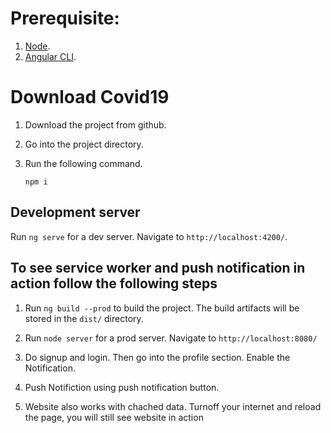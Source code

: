 # Prerequisite:

1. [Node](https://nodejs.org/en/download/).
2. [Angular CLI](https://cli.angular.io/).

# Download Covid19

1. Download the project from github.
2. Go into the project directory.
3. Run the following command.

    `npm i`

## Development server

Run `ng serve` for a dev server. Navigate to `http://localhost:4200/`.

## To see service worker and push notification in action follow the following steps

1. Run `ng build --prod` to build the project. The build artifacts will be stored in the `dist/` directory. 
2. Run `node server` for a prod server. Navigate to `http://localhost:8080/`

3. Do signup and login. Then go into the profile section. Enable the Notification.
4. Push Notifiction using push notification button.
5. Website also works with chached data. Turnoff your internet and reload the page, you will still see website in action 

